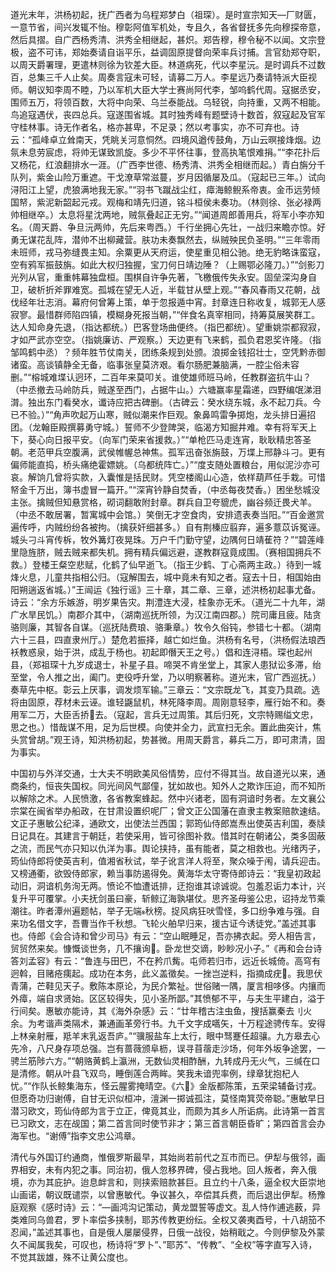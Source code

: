 <!-- { "loadSidebar": true } -->
道光末年，洪杨初起，抚广西者为乌程郑梦白（祖琛）。是时宣宗知天—厂财匮，一意节省，间兴发辄不怡。穆彰阿值军机处，专且久，各省督抚多先向穆探帝意，然后具摺。自广西杨秀清、洪秀全相继起，甚炽。郑告穆，穆令秘不以闻。文宗登极，盗不可讳，郑始奏请自诣平乐，益调固原提督向荣率兵讨捕。言官劾郑夺职，以周天爵署理，更遣林则徐为钦差大臣。林道病死，代以李星沅。是时调兵不过数百，总集三千人止矣。周奏言寇未可轻，请募二万人。李星远乃奏请特派大臣视师。朝议知李周不睦，乃以军机大臣大学士赛尚阿代李，邹呜鹤代周。寇据丞安，围师五万，将领百数，大将中向荣、乌兰泰能战。乌轻锐，向持重，又两不相能。鸟追寇遇伏，丧四总兵。寇遂围省城。其时独秀峰有题壁诗十数首，叙寇起及官军守桂林事。诗无作者名，格亦甚卑，不足录；然以考事实，亦不可弃也。诗云：“孤峰卓立耸南天，凭眺关河意恫然。四境风遒传鼓角，万山云暝接烽烟。边氛未息劳宸虑，将帅无谋致凯旋。多少不平怀往事，登高执笔恨难捐。”“李花扑后又杨花，红浪翻排水一涯。（广西李世德、杨秀清、洪秀全相继而起。）青白旃分千队列，紫金山险万重遮。干戈潦草常滋蔓，岁月因循屡及瓜。（寇起已三年。）试向浔阳江上望，虎狼满地我无家。”“羽书飞蹴战尘红，瘴海鲸鲵系帝衷。金币远劳倾国帑，紫泥新韶起元戎。观梅和靖先归道，铭斗桓侯未奏功。（林则徐、张必禄两帅相继卒。）太息将星沈两地，贼氛叠起正无穷。”“闻道周郎善用兵，将军小李亦知名。（周天爵、争旦沅两帅，先后来粤西。）千行坐拥心先壮，一战归来瞻亦惊。好勇无谋花乱阵，潜帅不出柳藏营。肤功未奏飘然去，纵贼殃民负圣明。”“三年零雨未班师，戎马弥缝畏主知。余粟更从天府运，使星重见相公驰。绝无豹略诛蛮寇，空有鸦军振鼓旃。如此大权归独握，宝刀何日靖边陲？（上赐鄂必隆刀。）”“剑影刀光列从官，重重帏幕独盘桓。围棋自许争先著，飞檄俄传失永安。固垒深沟身自卫，破析折斧罪难宽。孤城在望无人近，半载甘从壁上观。”“春风春雨又花朝，战伐经年壮志消。幕府何曾筹上策，单于忽报遁中宵。封章连日称收复，城郭无人感寂寥。最惜群师陷四镇，模糊身死报当朝，”“伴食名真宰相同，持筹莫展笑群工。达人知命身先退，（指达都统。）巴客登场曲便终。（指巴都统）。望重姚崇都寂寂，才如严武亦空空。（指姚廉访、严观察。）天边更有飞来鹤，孤负君恩奖许隆。（指邹鸣鹤中丞）？频年胜节仗南关，团练条规到处颁。浪掷金钱招壮士，空凭黔赤御诸蛮。高谈镇静全无备，临事张皇莫济艰。看尔肠肥兼脑满，一腔尘俗未容删。”“榕城难堞认迥环，二百年来莫叩关。谁使雄师班马岭，任教群盗抗牛山？（中丞撤去马岭防兵，贼遂至西门，占据牛山。）六塘赢率星霜递，四野编氓涕泪潸。独出东门看癸水，谶诗应把古碑删。（古碑云：癸水绕东城，永不起刀兵。今已不验。）”“角声吹起万山寒，贼似潮来作巨观。象鼻鸣雷争掷炮，龙头排日遍招团。（龙翰臣殿撰募勇守城。）誓师不少登陴哭，临渴方知掘井难。幸有将军天上下，葵心向日报平安。（向军门荣来省援救。）”“单枪匹马走连宵，耿耿精忠答圣朝。老范甲兵空腹满，武侯帷幄总神焦。孤军迅奋张旃鼓，万堞上邢静斗刁。更有偏师能直捣，桥头痛绝霍嫖姚。（乌都统阵亡。）”“度支随处置粮台，用似泥沙亦可哀。解饷几曾将实款，入囊惟是括民财。凭空楼阁山心造，依样葫芦任手栽。可惜帑金千万出，簿书虚冒一篇开。”“深宵钤静自焚香，（中丞每夜焚香。）困坐愁城没主张。擒贼但知悬赏格，砌词翻敢附封章。群兵自卫夸貔虎，幽谷频迁畏犬羊。（中丞不敢居署，暂寓城中会馆。）笑倒无才空食肉，安排遗表奏当阳。”“百金邀赏遍传呼，内贼纷纷各被拘。（擒获奸细甚多。）自有荆榛应翦弃，遍多薏苡诉冤诬。城头刁斗宵传柝，牧外篝灯夜晃珠。万户千门勤守望，边隅何日靖萑符？”“碧莲峰里隐旌脐，贼去贼来都失机。拥有精兵偏远避，遂教群寇竟成围。（赛相国拥兵不救。）登楼王粲空悲赋，化鹤了仙早逝飞。（指王少鹤、丁心斋两主政。）待到一城烽火息，儿童共指相公归。（寇解围去，城中竟未有知之者。寇去十日，相国始由阳朔遄返省城。）”王闿运《独行谣》三十章，其二章、三章，述洪杨初起事尤备。诗云：“余方乐嫉游，明岁果告灾。荆澧连大浸，桂象亦无禾。（道光二十九年，湖广水旱民饥。）南郡介其中，（湖南巡抚所领，为汉江南四郡。）院司庸且疲。陆贪骆则廉，其智各自谋。（巡抚陆费琅、骆秉章。）牧令久俗钝，参错七十都。（湖南六十三县，四直隶州厅。）楚危若振择，越亡如烂鱼。洪杨有名号，（洪杨假法琅西袄教惑泉，始于洪，成乱于杨也。初起即僭天王之号。）倡和连浔梧。琛也起州县，（郑祖琛十九岁成退士，补星子县。啼哭不肯坐堂上，其家人患狱讼多滞，绐至堂，令人推之出，阖门。吏役呼升堂，乃以明察著称。道光末，官广西巡抚。）奏草先中枢。彰云上厌事，调发烦军输。”三章云：“文宗既龙飞，其变乃具疏。选将由固原，荐材未云诬。谁轻鼷鼠机，林死降李周。周刚意轻李，雁行始不和。奏用军二万，大臣舌挢去。（寇起，言兵无过周策。其后归死，文宗特赐缢文忠，思之也。）惜哉谋不用，足为后世模。向使并全力，武宣扫无余。置此曲突计，焦头赏曾胡。”观王诗，知洪杨初起，势甚微。用周天爵言，募兵二万，即可肃清，固为事实。

中国初与外洋交通，士大夫不明欧美风俗情势，应付不得其当。故自道光以来，通商条约，恒丧失国权。同光间风气鄙僮，犹如故也。知外人之欺诈压迫，而不知所以解除之术。人民愤激，各省教案蜂起。然中兴诸老，固有洞谙时务者。左文襄公宗棠在闽省举办船政，在甘肃设置织呢厂；曾文正公国藩在直隶主教案赔款速结。文正子惠敏公纪泽，通欧文，出使法兰西国；郭筠仙侍郎嵩焘出使英吉利国，奏牍日记具在。其建言于朝廷，若使采用，皆可徐图补救。惜其时在朝诸公，类多固蔽之流，而民气亦只知以仇洋为事。舆论挟持，虽有能者，莫之相救也。光绪丙子，筠仙侍郎将使英吉利，值湘省秋试，举子讹言洋人将至，聚众噪于闱，请兵迎击。又榜通衢，欲毁侍郎家，赖当事防遏得免。黄海华太守寄侍郎诗云：“我皇初政起动旧，洞谙机务洵无两。愤论不恤遭诋排，迂抱谁其谅诚谠。包羞忍诟力本计，兴复升平可覆掌。小夫抚剑虽曰豪，斩鲸辽海孰堪仗。思齐圣母鉴公忠，诏持龙节乘潮往。昨者潭州遍题帖，举子无端秋榜。捉风病狂吠雪怪，多口纷争难与强。自来功名借文字，吾曹当作千秋想。飞轮火舶早归来，援古证今诱徒党。”盖述其事也。侍郎《会合诗和曾少司马》有云：“空山眠睡足，吾亦拂衣起。旁人相告言，贸贸然来矣。慷慨谈世务，几不攘询。卧龙世交谪，眇眇况小子。”《再和会台诗答刘孟容》有云：“鲁连与田巴，不在矜爪觜。屯师若归市，远近长城倚。高穹有迥斡，目赌疮痍起。成功在本务，此义盖徵矣。一挫岂逆料，指摘成疣。我思伏青蒲，芒鞋见天子。敷陈本原论，为民介繁祉。世俗赌一隅，厦言相哆侈。内攘而外瘴，端自求贤始。区区较得失，见小圣所鄙。”其愤郁不平，与夫生平建白，溢于行间矣。惠敏亦能诗，其《海外杂感》云：“廿年稽古注虫鱼，搜括赢秦去刂火余。为考谐声类隔术，兼通画革旁行书。九千文字成嚆矢，十万程途骋传车。安得上林亲射雁，羝羊末乳返吾庐。”“骥服盐车上太行，眼中驽蹇任超骧。九方皋去心先冷，八尺身存项总强。岂有蔷薇颁阜枥，误寻苜蓿走沙场，何年外坂争途罢，一骋兰筋陟六方。”“朝赂黄鹤上瀛洲，无数仙灵相酢酬，九转成丹无火气，三缄在口是清修。朝从叶县飞双鸟，睡倒莲合两眸。笑我未谙兜率例，绿章犹抱杞人忧。”“作队长鲸集海东，怪云腥雾掩晴空。《六》金版都陈策，五荣梁辅备讨戎。但愿奇功归谢傅，自甘无识似桓冲，澶渊一掷诚孤注，莫怪南箕荧帝聪。”惠敏早日潜习欧文，筠仙侍郎为言于立正，俾竟其业，而颇为其乡人所诟病。此诗第一首言已习欧文，志在觇国；第二首言同时使节非才；第三首言朝臣昏旷；第四首言会办海军也。“谢傅”指李文忠公鸿章。

清代与外国订约通商，惟俄罗斯最早，其始尚若前代之互市而已。伊犁与俄邻，画界相安，未有内犯之事。同治初，俄人忽移界碑，侵占我地。回人叛者，奔入俄境，亦为其庇护。迨息衅言和，则挟索赔款甚巨。且立约十八条，逼全权大臣崇地山画诺，朝议既谴崇，以曾惠敏代。争议甚久，卒偿其兵费，而后退出伊犁。杨豫庭观察《感时诗》云：“—画鸿沟记策动，黄龙盟誓等虚文。乱人恃作逋逃薮，异类难同乌兽君，罗卜率偿多挟制，耶苏传教更纷纭。全权又袭夷酉号，十八胡笳不忍闻，”盖述其事也，自是俄人屡屡侵界，日俄一战役，始稍戢之。今则伊黎及外蒙久不闻属我矣，可叹也，杨诗将“罗卜”、”耶苏”、“传教”、“全权”等字直写入诗，不觉其跋雄，殊不让黄公度也。

